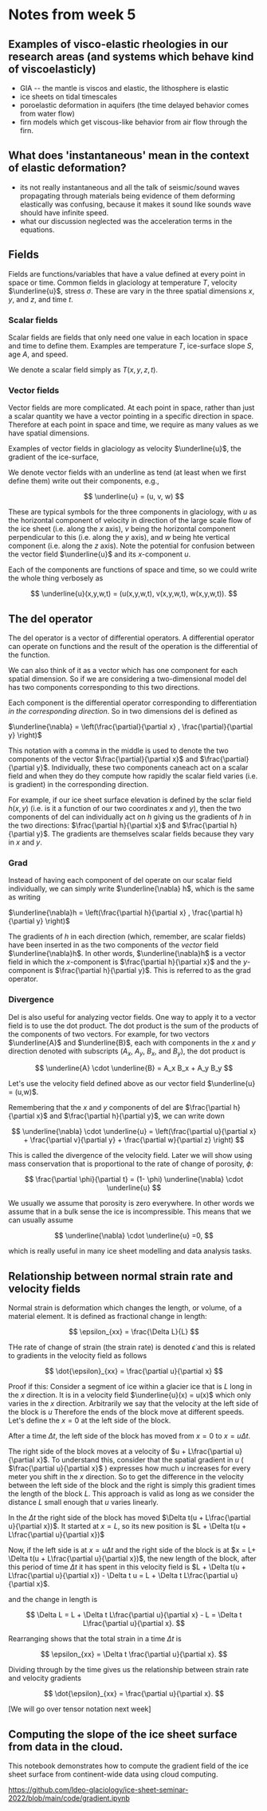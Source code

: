 # Notes from week 5

## Examples of visco-elastic rheologies in our research areas (and systems which behave kind of viscoelasticly)
   - GIA -- the mantle is viscos and elastic, the lithosphere is elastic
   - ice sheets on tidal timescales
   - poroelastic deformation in aquifers (the time delayed behavior comes from water flow)
   - firn models which get viscous-like behavior from air flow through the firn. 

## What does 'instantaneous' mean in the context of elastic deformation?

 - its not really instantaneous and all the talk of seismic/sound waves propagating through materials being evidence of them deforming elastically was confusing, because it makes it sound like sounds wave should have infinite speed. 
- what our discussion neglected was the acceleration terms in the equations. 


## Fields

Fields are functions/variables that have a value defined at every point in space or time. Common fields in glaciology at temperature $T$, velocity $\underline{u}$, stress $\sigma$. These are vary in the three spatial dimensions $x$, $y$, and $z$, and time $t$.

### Scalar fields
Scalar fields are fields that only need one value in each location in space and time to define them. Examples are temperature $T$, ice-surface slope $S$, age $A$, and speed. 

We denote a scalar field simply as $T(x,y,z,t)$.

### Vector fields
Vector fields are more complicated. At each point in space, rather than just a scalar quantity we have a vector pointing in a specific direction in space. Therefore at each point in space and time, we require as many values as we have spatial dimensions. 

Examples of vector fields in glaciology as velocity $\underline{u}$, the gradient of the ice-surface, 

We denote vector fields with an underline as tend (at least when we first define them) write out their components, e.g.,

$$
\underline{u} = (u, v, w)
$$

These are typical symbols for the three components in glaciology, with $u$ as the horizontal component of velocity in direction of the large scale flow of the ice sheet (i.e. along the $x$ axis), $v$ being the horizontal component perpendicular to this (i.e. along the $y$ axis), and $w$ being hte vertical component (i.e. along the $z$ axis). Note the potential for confusion between the vector field $\underline{u}$ and its $x$-component $u$.

Each of the components are functions of space and time, so we could write the whole thing verbosely as

$$
\underline{u}(x,y,w,t) = (u(x,y,w,t), v(x,y,w,t), w(x,y,w,t)).
$$

## The del operator
The del operator is a vector of differential operators. A differential operator can operate on functions and the result of the operation is the differential of the function. 

We can also think of it as a vector which has one component for each spatial dimension. So if we are considering a two-dimensional model del has two components corresponding to this two directions. 

Each component is the differential operator corresponding to differentiation *in the corresponding direction*. So in two dimensions del is defined as 

$\underline{\nabla} = \left(\frac{\partial}{\partial x} , \frac{\partial}{\partial y} \right)$

This notation with a comma in the middle is used to denote the two components of the vector $\frac{\partial}{\partial x}$ and $\frac{\partial}{\partial y}$. Individually, these two components caneach act on a scalar field and when they do they compute how rapidly the scalar field varies (i.e. is gradient) in the corresponding direction. 

For example, if our ice sheet surface elevation is defined by the sclar field $h(x,y)$ (i.e. is it a function of our two coordinates $x$ and $y$), then the two components of del can individually act on $h$ giving us the gradients of $h$ in the two directions:  $\frac{\partial h}{\partial x}$ and $\frac{\partial h}{\partial y}$. The gradients are themselves scalar fields because they vary in $x$ and $y$. 

### Grad

Instead of having each component of del operate on our scalar field individually, we can simply write $\underline{\nabla} h$, which is the same as writing 

$\underline{\nabla}h = \left(\frac{\partial h}{\partial x} , \frac{\partial h}{\partial y} \right)$

The gradients of $h$ in each direction (which, remember, are scalar fields) have been inserted in as the two components of the *vector* field $\underline{\nabla}h$. In other words, $\underline{\nabla}h$ is a vector field in which the $x$-component is $\frac{\partial h}{\partial x}$ and the $y$-component is $\frac{\partial h}{\partial y}$. This is referred to as the grad operator. 

### Divergence
Del is also useful for analyzing vector fields. One way to apply it to a vector field is to use the dot product. The dot product is the sum of the products of the components of two vectors. For example, for two vectors $\underline{A}$ and $\underline{B}$, each with components in the $x$ and $y$ direction denoted with subscripts ($A_x$, $A_y$, $B_x$, and $B_y$), the dot product is 

$$
\underline{A} \cdot \underline{B} = A_x B_x + A_y B_y
$$

Let's use the velocity field defined above as our vector field $\underline{u} = (u,w)$.


Remembering that the $x$ and $y$ components of del are $\frac{\partial h}{\partial x}$ and $\frac{\partial h}{\partial y}$, we can write down 

$$
\underline{\nabla} \cdot \underline{u} = \left(\frac{\partial u}{\partial x} + \frac{\partial v}{\partial y} + \frac{\partial w}{\partial z} \right)
$$

This is called the divergence of the velocity field. Later we will show using mass conservation that is proportional to the rate of change of porosity, $\phi$:

$$
\frac{\partial \phi}{\partial t} = (1- \phi) \underline{\nabla} \cdot \underline{u} 
$$

We usually we assume that porosity is zero everywhere. In other words we assume that in a bulk sense the ice is incompressible. This means that we can usually assume 

$$
\underline{\nabla} \cdot \underline{u} =0, 
$$

which is really useful in many ice sheet modelling and data analysis tasks. 


## Relationship between normal strain rate and velocity fields
Normal strain is deformation which changes the length, or volume, of a material element. It is defined as fractional change in length:

$$
\epsilon_{xx} = \frac{\Delta L}{L}
$$

THe rate of change of strain (the strain rate) is denoted $\dot{\epsilon}$ and this is related to gradients in the velocity field as follows


$$
\dot{\epsilon}_{xx} = \frac{\partial u}{\partial x}
$$


Proof if this: Consider a segment of ice within a glacier ice that is $L$ long in the $x$ direction. It is in a velocity field $\underline{u}(x) = u(x)$ which only varies in the $x$ direction. Arbitrarily we say that the velocity at the left side of the block is $u$ Therefore the ends of the block move at different speeds. Let's define the $x=0$ at the left side of the block. 

After a time $\Delta t$, the left side of the block has moved from $x=0$ to $x = u\Delta t$. 

The right side of the block moves at a velocity of $u + L\frac{\partial u}{\partial x}$. To understand this, consider that the spatial gradient in $u$ ( $\frac{\partial u}{\partial x}$ ) expresses how much $u$ increases for every meter you shift in the $x$ direction. So to get the difference in the velocity between the left side of the block and the right is simply this gradient times the length of the block $L$. This approach is valid as long as we consider the distance $L$ small enough that $u$ varies linearly. 

In the $\Delta t$ the right side of the block has moved $\Delta t(u + L\frac{\partial u}{\partial x})$. It started at $x = L$, so its new position is $L + \Delta t(u + L\frac{\partial u}{\partial x})$


Now, if the left side is at  $x = u\Delta t$ and the right side of the block is  at $x = L+ \Delta t(u + L\frac{\partial u}{\partial x})$, the new length of the block, after this period of time $\Delta t$ it has spent in this velocity field is $L + \Delta t(u + L\frac{\partial u}{\partial x}) - \Delta t u = L + \Delta t L\frac{\partial u}{\partial x}$.

and the change in length is

$$
\Delta L = L + \Delta t L\frac{\partial u}{\partial x} - L = \Delta t L\frac{\partial u}{\partial x}.
$$

Rearranging shows that the total strain in a time $\Delta t$ is

$$
\epsilon_{xx} = \Delta t \frac{\partial u}{\partial x}.
$$

Dividing through by the time gives us the relationship between strain rate and velocity gradients

$$
\dot{\epsilon}_{xx} = \frac{\partial u}{\partial x}.
$$


[We will go over tensor notation next week]

## Computing the slope of the ice sheet surface from data in the cloud. 

This notebook demonstrates how to compute the gradient field of the ice sheet surface from continent-wide data using cloud computing. 

https://github.com/ldeo-glaciology/ice-sheet-seminar-2022/blob/main/code/gradient.ipynb
